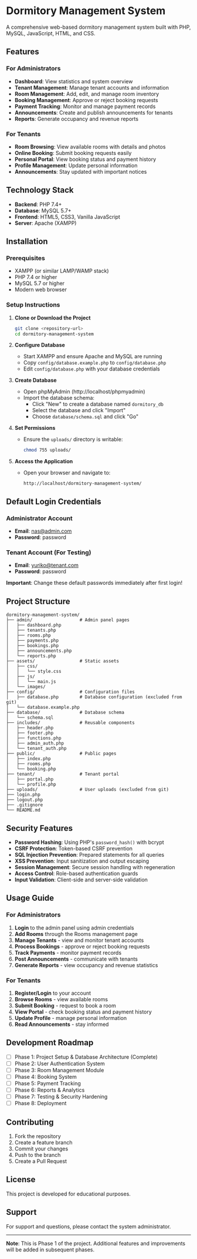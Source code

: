 # Dormitory Management System

A comprehensive web-based dormitory management system built with PHP, MySQL, JavaScript, HTML, and CSS.

## Features

### For Administrators
- **Dashboard**: View statistics and system overview
- **Tenant Management**: Manage tenant accounts and information
- **Room Management**: Add, edit, and manage room inventory
- **Booking Management**: Approve or reject booking requests
- **Payment Tracking**: Monitor and manage payment records
- **Announcements**: Create and publish announcements for tenants
- **Reports**: Generate occupancy and revenue reports

### For Tenants
- **Room Browsing**: View available rooms with details and photos
- **Online Booking**: Submit booking requests easily
- **Personal Portal**: View booking status and payment history
- **Profile Management**: Update personal information
- **Announcements**: Stay updated with important notices

## Technology Stack

- **Backend**: PHP 7.4+
- **Database**: MySQL 5.7+
- **Frontend**: HTML5, CSS3, Vanilla JavaScript
- **Server**: Apache (XAMPP)

## Installation

### Prerequisites
- XAMPP (or similar LAMP/WAMP stack)
- PHP 7.4 or higher
- MySQL 5.7 or higher
- Modern web browser

### Setup Instructions

1. **Clone or Download the Project**
   ```bash
   git clone <repository-url>
   cd dormitory-management-system
   ```

2. **Configure Database**
   - Start XAMPP and ensure Apache and MySQL are running
   - Copy `config/database.example.php` to `config/database.php`
   - Edit `config/database.php` with your database credentials

3. **Create Database**
   - Open phpMyAdmin (http://localhost/phpmyadmin)
   - Import the database schema:
     - Click "New" to create a database named `dormitory_db`
     - Select the database and click "Import"
     - Choose `database/schema.sql` and click "Go"

4. **Set Permissions**
   - Ensure the `uploads/` directory is writable:
     ```bash
     chmod 755 uploads/
     ```

5. **Access the Application**
   - Open your browser and navigate to:
     ```
     http://localhost/dormitory-management-system/
     ```

## Default Login Credentials

### Administrator Account
- **Email**: nas@admin.com
- **Password**: password

### Tenant Account (For Testing)
- **Email**: yuriko@tenant.com
- **Password**: password

**Important**: Change these default passwords immediately after first login!

## Project Structure

```
dormitory-management-system/
├── admin/                  # Admin panel pages
│   ├── dashboard.php
│   ├── tenants.php
│   ├── rooms.php
│   ├── payments.php
│   ├── bookings.php
│   ├── announcements.php
│   └── reports.php
├── assets/                 # Static assets
│   ├── css/
│   │   └── style.css
│   ├── js/
│   │   └── main.js
│   └── images/
├── config/                 # Configuration files
│   ├── database.php        # Database configuration (excluded from git)
│   └── database.example.php
├── database/               # Database schema
│   └── schema.sql
├── includes/               # Reusable components
│   ├── header.php
│   ├── footer.php
│   ├── functions.php
│   ├── admin_auth.php
│   └── tenant_auth.php
├── public/                 # Public pages
│   ├── index.php
│   ├── rooms.php
│   └── booking.php
├── tenant/                 # Tenant portal
│   ├── portal.php
│   └── profile.php
├── uploads/                # User uploads (excluded from git)
├── login.php
├── logout.php
├── .gitignore
└── README.md
```

## Security Features

- **Password Hashing**: Using PHP's `password_hash()` with bcrypt
- **CSRF Protection**: Token-based CSRF prevention
- **SQL Injection Prevention**: Prepared statements for all queries
- **XSS Prevention**: Input sanitization and output escaping
- **Session Management**: Secure session handling with regeneration
- **Access Control**: Role-based authentication guards
- **Input Validation**: Client-side and server-side validation

## Usage Guide

### For Administrators

1. **Login** to the admin panel using admin credentials
2. **Add Rooms** through the Rooms management page
3. **Manage Tenants** - view and monitor tenant accounts
4. **Process Bookings** - approve or reject booking requests
5. **Track Payments** - monitor payment records
6. **Post Announcements** - communicate with tenants
7. **Generate Reports** - view occupancy and revenue statistics

### For Tenants

1. **Register/Login** to your account
2. **Browse Rooms** - view available rooms
3. **Submit Booking** - request to book a room
4. **View Portal** - check booking status and payment history
5. **Update Profile** - manage personal information
6. **Read Announcements** - stay informed

## Development Roadmap

- [ ] Phase 1: Project Setup & Database Architecture (Complete)
- [ ] Phase 2: User Authentication System
- [ ] Phase 3: Room Management Module
- [ ] Phase 4: Booking System
- [ ] Phase 5: Payment Tracking
- [ ] Phase 6: Reports & Analytics
- [ ] Phase 7: Testing & Security Hardening
- [ ] Phase 8: Deployment

## Contributing

1. Fork the repository
2. Create a feature branch
3. Commit your changes
4. Push to the branch
5. Create a Pull Request

## License

This project is developed for educational purposes.

## Support

For support and questions, please contact the system administrator.

---

**Note**: This is Phase 1 of the project. Additional features and improvements will be added in subsequent phases.
